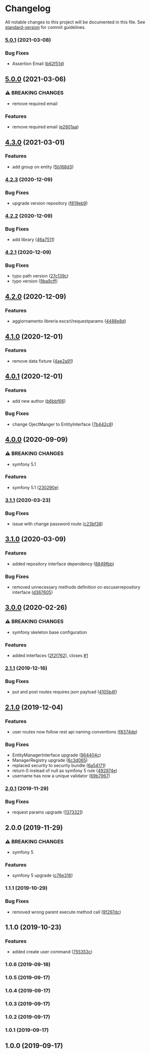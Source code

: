 # Changelog

All notable changes to this project will be documented in this file. See [standard-version](https://github.com/conventional-changelog/standard-version) for commit guidelines.

### [5.0.1](https://github.com/escsrl/user/compare/v5.0.0...v5.0.1) (2021-03-08)


### Bug Fixes

* Assertion Email ([b62f51d](https://github.com/escsrl/user/commit/b62f51d4ef43c68bf423732e7444833afae9666e))

## [5.0.0](https://github.com/escsrl/user/compare/v4.3.0...v5.0.0) (2021-03-06)


### ⚠ BREAKING CHANGES

* remove required email

### Features

* remove required email ([e2601aa](https://github.com/escsrl/user/commit/e2601aaa0e871a19880cbe8ee5b0bf404558e74d))

## [4.3.0](https://github.com/escsrl/user/compare/v4.2.3...v4.3.0) (2021-03-01)


### Features

* add group on entity ([5b168d3](https://github.com/escsrl/user/commit/5b168d38c1d7d8370e43d346cc934f5e35583882))

### [4.2.3](https://github.com/escsrl/user/compare/v4.2.2...v4.2.3) (2020-12-09)


### Bug Fixes

* upgrade version repository ([f819eb9](https://github.com/escsrl/user/commit/f819eb99b37a2e6b050c86d9e62720d24efec54c))

### [4.2.2](https://github.com/escsrl/user/compare/v4.2.1...v4.2.2) (2020-12-09)


### Bug Fixes

* add library ([46a7511](https://github.com/escsrl/user/commit/46a751156ed5202bb56b53106fabddbd2416fd47))

### [4.2.1](https://github.com/escsrl/user/compare/v4.2.0...v4.2.1) (2020-12-09)


### Bug Fixes

* typo path version ([27c139c](https://github.com/escsrl/user/commit/27c139c01ec385d31fda725180b27f0d6c9da214))
* typo version ([9ba9cff](https://github.com/escsrl/user/commit/9ba9cffc46d24fbaabaf54d30be90f912fda396d))

## [4.2.0](https://github.com/escsrl/user/compare/v4.1.2...v4.2.0) (2020-12-09)


### Features

* aggiornamento libreria escsrl/requestparams ([4488e8d](https://github.com/escsrl/user/commit/4488e8d20c358dc454d4221ce8cd4bdeb04fcf63))

## [4.1.0](https://github.com/escsrl/user/compare/v4.0.2...v4.1.0) (2020-12-01)


### Features

* remove data fixture ([4ae2a91](https://github.com/escsrl/user/commit/4ae2a911f044b498e8ca2980dc9f61fd936ea262))

## [4.0.1](https://github.com/escsrl/user/compare/v4.0.0...v4.1.0) (2020-12-01)


### Features

* add new author ([b6bbf66](https://github.com/escsrl/user/commit/b6bbf665efd8539c5df3c03873e40d4e7adc10e5))


### Bug Fixes

* change OjectManger to EntityInterface ([7b442c8](https://github.com/escsrl/user/commit/7b442c803adac5a8cc6ae605ec158fa294482b62))

## [4.0.0](https://github.com/escsrl/user/compare/v3.1.1...v4.0.0) (2020-09-09)


### ⚠ BREAKING CHANGES

* symfony 5.1

### Features

* symfony 5.1 ([230290e](https://github.com/escsrl/user/commit/230290e7362eaf11ed9af160a6088f12f893aaa1))

### [3.1.1](https://github.com/escsrl/user/compare/v3.1.0...v3.1.1) (2020-03-23)


### Bug Fixes

* issue with change password route ([c23bf38](https://github.com/escsrl/user/commit/c23bf38f26a9605c519ed29dab760bdf8348935c))

## [3.1.0](https://github.com/escsrl/user/compare/v3.0.0...v3.1.0) (2020-03-09)


### Features

* added repository interface dependency ([8849fbb](https://github.com/escsrl/user/commit/8849fbb2665a14eca5852499310471298eb8f4c3))


### Bug Fixes

* removed unnecessary methods definition on escuserrepository interface ([d367605](https://github.com/escsrl/user/commit/d3676059899a71fbaebe3043170f25e2dc3ace9e))

## [3.0.0](https://github.com/escsrl/user/compare/v2.1.1...v3.0.0) (2020-02-26)


### ⚠ BREAKING CHANGES

* symfony skeleton base configuration

### Features

* added interfaces ([2f2f762](https://github.com/escsrl/user/commit/2f2f762c82e6c20b816a84de28baa439f81f31ae)), closes [#1](https://github.com/escsrl/user/issues/1)

### [2.1.1](https://github.com/escsrl/user/compare/v2.1.0...v2.1.1) (2019-12-16)


### Bug Fixes

* put and post routes requires json payload ([4105b4f](https://github.com/escsrl/user/commit/4105b4f1dac8b02022554b87f25477a20db5fd5e))

## [2.1.0](https://github.com/escsrl/user/compare/v2.0.1...v2.1.0) (2019-12-04)


### Features

* user routes now follow rest api naming conventions ([f8374de](https://github.com/escsrl/user/commit/f8374de0bed00f3b50f9ee902a7e5ae2eea39e81))


### Bug Fixes

* EntityManagerInterface upgrade ([964404c](https://github.com/escsrl/user/commit/964404c65c7baf22de1f2973556b1f3f64147bf3))
* ManagerRegistry upgrade ([6c3d065](https://github.com/escsrl/user/commit/6c3d065325255160a045efb2dee3ecef98ac652e))
* replaced security to security bundle ([6a54171](https://github.com/escsrl/user/commit/6a541710ef3cbe219ae45a5bc4e6b15381ce7b02))
* return 0 instead of null as symfony 5 rule ([492974e](https://github.com/escsrl/user/commit/492974e19df1527e6d2d3d1943b6c85e5468d595))
* username has now a unique validator ([69b7967](https://github.com/escsrl/user/commit/69b796781003213381e479d91eea738c6a4f06b5))

### [2.0.1](https://github.com/escsrl/user/compare/v2.0.0...v2.0.1) (2019-11-29)


### Bug Fixes

* request params upgrade ([1373321](https://github.com/escsrl/user/commit/1373321094215d9f895acbdf969451e373cc7937))

## 2.0.0 (2019-11-29)


### ⚠ BREAKING CHANGES

* symfony 5

### Features

* symfony 5 upgrade ([c76e316](https://github.com/escsrl/user/commit/c76e3162e53f749f6f5055e7bab9d8b6bdee7986))

### 1.1.1 (2019-10-29)


### Bug Fixes

* removed wrong parent execute method call ([9f297dc](https://github.com/escsrl/user/commit/9f297dc7c90b2eb71da1a8d3b7ecfc49e266f1e5))

## 1.1.0 (2019-10-23)


### Features

* added create user command ([755353c](https://github.com/escsrl/user/commit/755353c7e847648d737606d4e6ea1e8d76c91cc9))

### 1.0.6 (2019-09-18)

### 1.0.5 (2019-09-17)

### 1.0.4 (2019-09-17)

### 1.0.3 (2019-09-17)

### 1.0.2 (2019-09-17)

### 1.0.1 (2019-09-17)

## 1.0.0 (2019-09-17)
